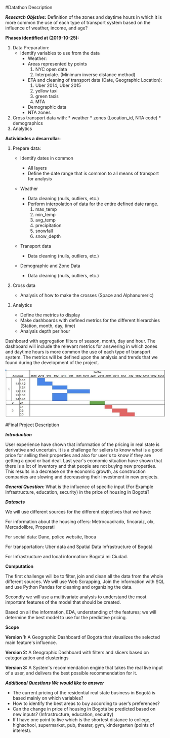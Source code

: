 #Datathon Description

***Research Objetive:*** Definition of the zones and daytime hours in which it is more common the use of each type of transport system based on the influence of weather, income, and age?

**Phases identified at (2019-10-25):**
 
1. Data Preparation:
    * Identify variables to use from the data
        * Weather:
        * Areas represented by points
            1. NYC open data
            2. Interpolate. (Minimum inverse distance method)
        * ETA and cleaning of transport data (Date, Geographic Location):
            1. Uber 2014, Uber 2015
            2. yellow taxi
            3. green taxis
            4. MTA
        * Demographic data
        * NTA zones
2. Cross transport data with:
        * weather
        * zones (Location_id, NTA code)
        * demographics
3. Analytics

**Actividades a desarrollar:**

1. Prepare data:
    * Identify dates in common
        * All layers
        * Define the date range that is common to all means of transport for analysis

    * Weather

        * Data cleaning (nulls, outliers, etc.)
        * Perform interpolation of data for the entire defined date range.
            1. max_temp
            2. min_temp
            3. avg_temp
            4. precipitation
            5. snowfall
            6. snow_depth

    * Transport data
        * Data cleaning (nulls, outliers, etc.)
    * Demographic and Zone Data
        * Data cleaning (nulls, outliers, etc.)

2. Cross data
    * Analysis of how to make the crosses (Space and Alphanumeric)
3. Analytics
    * Define the metrics to display
    * Make dashboards with defined metrics for the different hierarchies (Station, month, day, time)
    * Analysis depth per hour

Dashboard with aggregation filters of season, month, day and hour. The dashboard will include the relevant metrics for answering in which zones and daytime hours is more common the use of each type of transport system. The metrics will be defined upon the analysis and trends that we found during the development of the project.

![GitHub Logo](cronograma.jpg)

#Final Project Description

***Introduction***

User experience have shown that information of the pricing in real state is derivative and uncertain. It is a challenge for sellers to know what is a good price for selling their properties and also for user's to know if they are getting a good or bad deal. Last year's economic situation have shown that there is a lot of inventory and that people are not buying new properties. This results in a decrease on the economic growth, as construction companies are slowing and decreaseing their investment in new projects.

***General Question:*** What is the influence of  specific input (For Example Infrastructure, education, security) in the price of housing in Bogotá?

***Datasets***


We will use different sources for the different objectives that we have:

For information about the housing offers: Metrocuadrado, fincaraiz, olx, Mercadolibre, Properati

For social data: Dane, police website, Iboca

For transportation: Uber data and Spatial Data Infrastructure of Bogotá

For Infrastructure and local information: Bogotá mi Ciudad.

**Computation**

The first challenge will be to filter, join and clean all the data from the whole different sources. We will use Web Scrapping, Join the information with SQL and use Python Pandas for cleaning and organizing the data.

Secondly we will use a multivariate analysis to understand the most important features of the model that should be created.

Based on all the information, EDA, understanding of the features; we will determine the best model to use for the predictive pricing.

**Scope**

**Version 1:** A Geographic Dashboard of Bogotá that visualizes the selected main feature's influence. 

**Version 2:** A Geographic Dashboard with filters and slicers based on categorization and clusterings

**Version 3:** A System's recommendation engine that takes the real live input of a user, and delivers the best possible recommendation for it.

***Additional Questions We would like to answer***

* The current pricing of the residential real state business in Bogotá is based mainly on which variables?
* How to identify the best areas to buy according to user’s preferences?
* Can the change in price of housing in Bogotá be predicted based on new inputs? (Infrastructure, education, security)
* If I have one point to live which is the shortest distance to college, highschool, supermarket, pub, theater, gym, kindergarten (points of interest).
